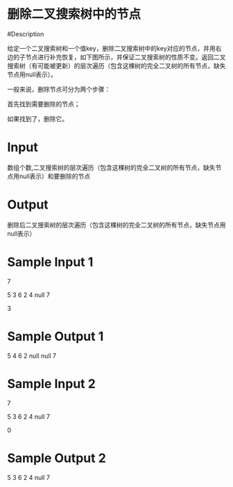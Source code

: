 # 删除二叉搜索树中的节点
#Description

给定一个二叉搜索树和一个值key，删除二叉搜索树中的key对应的节点，并用右边的子节点进行补充恢复，如下图所示，并保证二叉搜索树的性质不变。返回二叉搜索树（有可能被更新）的层次遍历（包含这棵树的完全二叉树的所有节点，缺失节点用null表示）。

一般来说，删除节点可分为两个步骤：

首先找到需要删除的节点；

如果找到了，删除它。



# Input

数组个数,二叉搜索树的层次遍历（包含这棵树的完全二叉树的所有节点，缺失节点用null表示）和要删除的节点


# Output

删除后二叉搜索树的层次遍历（包含这棵树的完全二叉树的所有节点，缺失节点用null表示）


# Sample Input 1

7

5 3 6 2 4 null 7

3

# Sample Output 1

5 4 6 2 null null 7

# Sample Input 2

7

5 3 6 2 4 null 7

0

# Sample Output 2

5 3 6 2 4 null 7